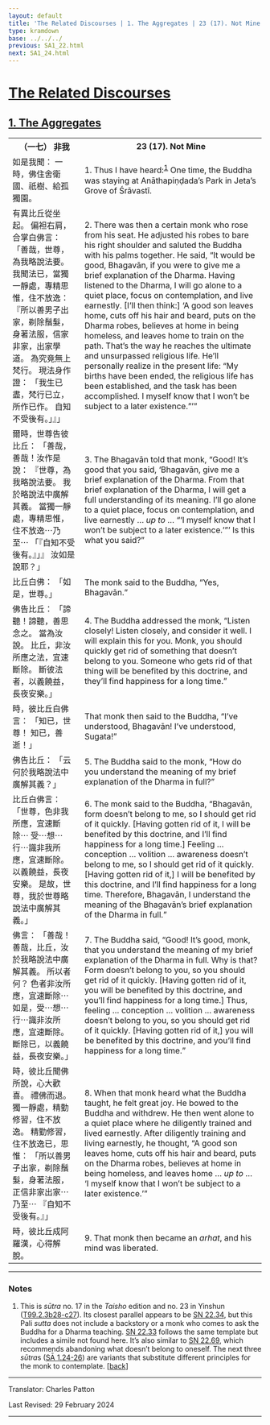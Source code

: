 ```yaml
---
layout: default
title: 'The Related Discourses | 1. The Aggregates | 23 (17). Not Mine'
type: kramdown
base: ../../../
previous: SA1_22.html
next: SA1_24.html
---
```


<h1><a href='(../index.html)'>The Related Discourses</a></h1>
<h2><a href='index.html'>1. The Aggregates</a></h2>

<table class="trans">
  <th class='ch'>（一七） 非我</th>
  <th class='en'>23 (17). Not Mine</th>
  <tr>
    <td title='t99.2.3b28'>如是我聞： 一時，佛住舍衛國、祇樹、給孤獨園。</td>
    <td id='p1'>1. Thus I have heard:<sup id="ref1"><a href="#n1">1</a></sup> One time, the Buddha was staying at Anāthapiṇḍada’s Park in Jeta’s Grove of Śrāvastī.</td>
  </tr>
  <tr>
    <td title='t99.2.3b29'>有異比丘從坐起。 偏袒右肩，合掌白佛言： 「善哉，世尊，為我略說法要。 我聞法已，當獨一靜處，專精思惟，住不放逸： 『所以善男子出家，剃除鬚髮，身著法服，信家非家，出家學道。 為究竟無上梵行。 現法身作證： 「我生已盡，梵行已立，所作已作。 自知不受後有。」』」</td>
    <td id='p2'>2. There was then a certain monk who rose from his seat. He adjusted his robes to bare his right shoulder and saluted the Buddha with his palms together. He said, “It would be good, Bhagavān, if you were to give me a brief explanation of the Dharma. Having listened to the Dharma, I will go alone to a quiet place, focus on contemplation, and live earnestly. [I’ll then think:] ‘A good son leaves home, cuts off his hair and beard, puts on the Dharma robes, believes at home in being homeless, and leaves home to train on the path. That’s the way he reaches the ultimate and unsurpassed religious life. He’ll personally realize in the present life: “My births have been ended, the religious life has been established, and the task has been accomplished. I myself know that I won’t be subject to a later existence.”’”</td>
  </tr>
  <tr>
    <td title='t99.2.3c6'>爾時，世尊告彼比丘： 「善哉，善哉！汝作是說： 『世尊，為我略說法要。 我於略說法中廣解其義。 當獨一靜處，專精思惟，住不放逸⋯乃至⋯ 「『自知不受後有。』」』 汝如是說耶？」</td>
    <td id='p3'>3. The Bhagavān told that monk, “Good! It’s good that you said, ‘Bhagavān, give me a brief explanation of the Dharma. From that brief explanation of the Dharma, I will get a full understanding of its meaning. I’ll go alone to a quiet place, focus on contemplation, and live earnestly … <em>up to</em> … “‘I myself know that I won’t be subject to a later existence.’”’ Is this what you said?”</td>
  </tr>
  <tr>
    <td title='t99.2.3c9'>比丘白佛： 「如是，世尊。」</td>
    <td>The monk said to the Buddha, “Yes, Bhagavān.”</td>
  </tr>
  <tr>
    <td title='t99.2.3c10'>佛告比丘： 「諦聽！諦聽，善思念之。 當為汝說。 比丘，非汝所應之法，宜速斷除。 斷彼法者，以義饒益，長夜安樂。」</td>
    <td id='p4'>4. The Buddha addressed the monk, “Listen closely! Listen closely, and consider it well. I will explain this for you. Monk, you should quickly get rid of something that doesn’t belong to you. Someone who gets rid of that thing will be benefited by this doctrine, and they’ll find happiness for a long time.”</td>
  </tr>
  <tr>
    <td title='t99.2.3c13'>時，彼比丘白佛言： 「知已，世尊！ 知已，善逝！」</td>
    <td>That monk then said to the Buddha, “I’ve understood, Bhagavān! I’ve understood, Sugata!”</td>
  </tr>
  <tr>
    <td title='t99.2.3c14'>佛告比丘： 「云何於我略說法中廣解其義？」</td>
    <td id='p5'>5. The Buddha said to the monk, “How do you understand the meaning of my brief explanation of the Dharma in full?”</td>
  </tr>
  <tr>
    <td title='t99.2.3c15'>比丘白佛言： 「世尊，色非我所應，宜速斷除⋯ 受⋯想⋯行⋯識非我所應，宜速斷除。 以義饒益，長夜安樂。 是故，世尊，我於世尊略說法中廣解其義。」</td>
    <td id='p6'>6. The monk said to the Buddha, “Bhagavān, form doesn’t belong to me, so I should get rid of it quickly. [Having gotten rid of it, I will be benefited by this doctrine, and I’ll find happiness for a long time.] Feeling … conception … volition … awareness doesn’t belong to me, so I should get rid of it quickly. [Having gotten rid of it,] I will be benefited by this doctrine, and I’ll find happiness for a long time. Therefore, Bhagavān, I understand the meaning of the Bhagavān’s brief explanation of the Dharma in full.”</td>
  </tr>
  <tr>
    <td title='t99.2.3c18'>佛言： 「善哉！善哉，比丘，汝於我略說法中廣解其義。 所以者何？ 色者非汝所應，宜速斷除⋯ 如是，受⋯想⋯行⋯識非汝所應，宜速斷除。 斷除已，以義饒益，長夜安樂。」</td>
    <td id='p7'>7. The Buddha said, “Good! It’s good, monk, that you understand the meaning of my brief explanation of the Dharma in full. Why is that? Form doesn’t belong to you, so you should get rid of it quickly. [Having gotten rid of it, you will be benefited by this doctrine, and you’ll find happiness for a long time.] Thus, feeling … conception … volition … awareness doesn’t belong to you, so you should get rid of it quickly. [Having gotten rid of it,] you will be benefited by this doctrine, and you’ll find happiness for a long time.”</td>
  </tr>
  <tr>
    <td title='t99.2.3c22'>時，彼比丘聞佛所說，心大歡喜。 禮佛而退。 獨一靜處，精勤修習，住不放逸。 精勤修習，住不放逸已，思惟： 「所以善男子出家，剃除鬚髮，身著法服，正信非家出家⋯乃至⋯ 『自知不受後有。』」</td>
    <td id='p8'>8. When that monk heard what the Buddha taught, he felt great joy. He bowed to the Buddha and withdrew. He then went alone to a quiet place where he diligently trained and lived earnestly. After diligently training and living earnestly, he thought, “A good son leaves home, cuts off his hair and beard, puts on the Dharma robes, believes at home in being homeless, and leaves home … <em>up to</em> … ‘I myself know that I won’t be subject to a later existence.’”</td>
  </tr>
  <tr>
    <td title='t99.2.3c26'>時，彼比丘成阿羅漢，心得解脫。</td>
    <td id='p9'>9. That monk then became an <em>arhat</em>, and his mind was liberated.</td>
  </tr>
</table>

<hr/>

<h3 id="notes">Notes</h3>

<ol>
<li id="n1">This is <em>sūtra</em> no. 17 in the <cite>Taisho</cite> edition and no. 23 in Yinshun (<a href="https://cbetaonline.dila.edu.tw/zh/T02n0099_p0003b28" target="_blank">T99.2.3b28-c27</a>). Its closest parallel appears to be <a href="https://suttacentral.net/sn22.34" target="_blank">SN 22.34</a>, but this Pali <em>sutta</em> does not include a backstory or a monk who comes to ask the Buddha for a Dharma teaching. <a href="https://suttacentral.net/sn22.33" target="_blank">SN 22.33</a> follows the same template but includes a simile not found here. It’s also similar to <a href="https://suttacentral.net/sn22.69" target="_blank">SN 22.69</a>, which recommends abandoning what doesn’t belong to oneself. The next three <em>sūtra</em>s (<a href="SA1_24.html" target="_blank">SĀ 1.24-26</a>) are variants that substitute different principles for the monk to contemplate. [<a href="#ref1">back</a>]</li>
</ol>
<hr/>

<p class="translator">Translator: Charles Patton</p>
<p class='revised'>Last Revised: 29 February 2024</p>

<hr/>